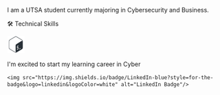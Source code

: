 I am a UTSA student currently majoring in Cybersecurity and Business.

:hammer_and_wrench: Technical Skills
<div>
  <img src="https://github.com/devicons/devicon/blob/master/icons/bash/bash-plain.svg" title="Bash" alt="bash" width="40" height="40"/>&nbsp;
</div>
<p> </p>
<div id="badges">
  I'm excited to start my learning career in Cyber
  
    <img src="https://img.shields.io/badge/LinkedIn-blue?style=for-the-badge&logo=linkedin&logoColor=white" alt="LinkedIn Badge"/>
  </div>

